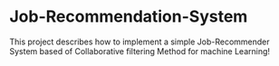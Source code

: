 # Job-Recommendation-System

This project describes how to implement a simple Job-Recommender System based of Collaborative filtering Method
for machine Learning!
